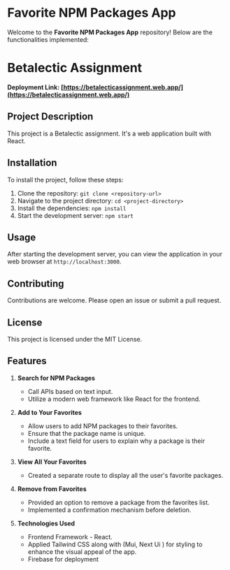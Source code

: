 # Favorite NPM Packages App

Welcome to the **Favorite NPM Packages App** repository! Below are the functionalities implemented:

# Betalectic Assignment

**Deployment Link: [https://betalecticassignment.web.app/](https://betalecticassignment.web.app/)**

## Project Description

This project is a Betalectic assignment. It's a web application built with React.

## Installation

To install the project, follow these steps:

1. Clone the repository: `git clone <repository-url>`
2. Navigate to the project directory: `cd <project-directory>`
3. Install the dependencies: `npm install`
4. Start the development server: `npm start`

## Usage

After starting the development server, you can view the application in your web browser at `http://localhost:3000`.

## Contributing

Contributions are welcome. Please open an issue or submit a pull request.

## License

This project is licensed under the MIT License.

## Features

1. **Search for NPM Packages**
   - Call APIs based on text input.
   - Utilize a modern web framework like React for the frontend.

2. **Add to Your Favorites**
   - Allow users to add NPM packages to their favorites.
   - Ensure that the package name is unique.
   - Include a text field for users to explain why a package is their favorite.


3. **View All Your Favorites**
   - Created a separate route to display all the user's favorite packages.


4. **Remove from Favorites**
   - Provided an option to remove a package from the favorites list.
   - Implemented a confirmation mechanism before deletion.


5. **Technologies Used**
   - Frontend Framework - React.
   - Applied Tailwind CSS along with (Mui, Next Ui ) for styling to enhance the visual appeal of the app.
   - Firebase for deployment


